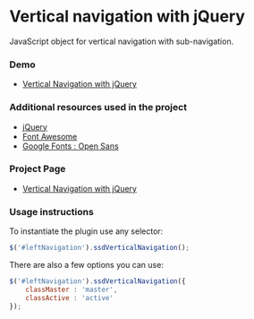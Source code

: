 Vertical navigation with jQuery
==========================

JavaScript object for vertical navigation with sub-navigation.

### Demo

- [Vertical Navigation with jQuery](http://jquery-vertical-navigation.ssdtutorials.com/)

### Additional resources used in the project

- [jQuery](http://jquery.com/)
- [Font Awesome](http://fortawesome.github.io/Font-Awesome/)
- [Google Fonts : Open Sans](https://www.google.com/fonts/specimen/Open+Sans)

### Project Page

- [Vertical Navigation with jQuery](http://sebastiansulinski.github.io/jquery-vertical-navigation)

### Usage instructions

To instantiate the plugin use any selector:

```javascript
$('#leftNavigation').ssdVerticalNavigation();
```

There are also a few options you can use:

```javascript
$('#leftNavigation').ssdVerticalNavigation({
    classMaster : 'master',
    classActive : 'active'
});
```